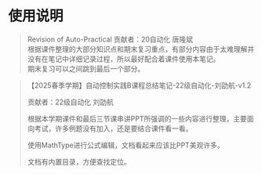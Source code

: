 # 使用说明    
>Revision of Auto-Practical
>贡献者：20自动化 唐隆斌    
>根据课件整理的大部分知识点和期末复习重点，有部分内容由于太难理解并没有在笔记中详细记录过程，所以最好配合着课件使用本笔记。    
>期末复习可以之间跳到最后一个部分。


>【2025春季学期】自动控制实践B课程总结笔记-22级自动化-刘劭航-v1.2
>
>贡献者：22级自动化 刘劭航
>
>根据本学期课件和最后三节课串讲PPT所强调的一些内容进行整理，主要面向考试，许多例题没有加入，还是要结合课件看一看。
>
>使用MathType进行公式编辑，文档看起来应该比PPT美观许多。
>
>文档有内置目录，方便查找定位。
